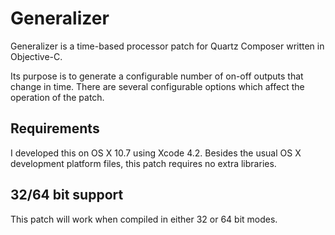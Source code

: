# Generalizer

Generalizer is a time-based processor patch for Quartz Composer written in Objective-C.

Its purpose is to generate a configurable number of on-off outputs
that change in time. There are several configurable options which
affect the operation of the patch.


## Requirements

I developed this on OS X 10.7 using Xcode 4.2. Besides the usual OS X
development platform files, this patch requires no extra libraries.


## 32/64 bit support

This patch will work when compiled in either 32 or 64 bit modes.

